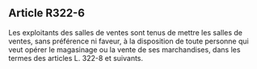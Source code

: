 Article R322-6
----
Les exploitants des salles de ventes sont tenus de mettre les salles de ventes,
sans préférence ni faveur, à la disposition de toute personne qui veut opérer le
magasinage ou la vente de ses marchandises, dans les termes des articles L.
322-8 et suivants.
